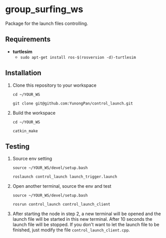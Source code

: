 # group_surfing_ws
Package for the launch files controlling.

## Requirements
- **turtlesim**
  - `sudo apt-get install ros-$(rosversion -d)-turtlesim`  
    

## Installation
1. Clone this repository  to your workspace
  
	`cd ~/YOUR_WS`  
  
	`git clone git@github.com:YunongPan/control_launch.git`  
  

2. Build the workspace  
  
	`cd ~/YOUR_WS`  
  
	`catkin_make`  

## Testing
1. Source env setting  
  
	`source ~/YOUR_WS/devel/setup.bash`  
  
	`roslaunch control_launch launch_trigger.launch`  
	  

  
2. Open another terminal, source the env and test  
  
	`source ~/YOUR_WS/devel/setup.bash`  
  
	`rosrun control_launch control_launch_client`  
	
3. After starting the node in step 2, a new terminal will be opened and the launch file will be started in this new terminal. After 10 seconds the launch file will be stopped. If you don't want to let the launch file to be finished, just modify the file `control_launch_client.cpp`.
   


  

